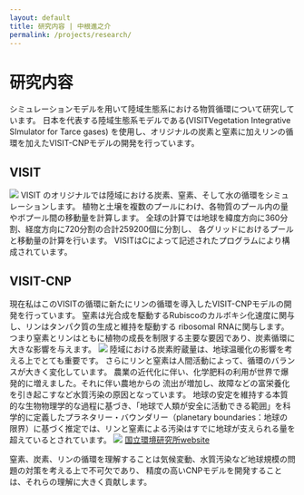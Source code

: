 ```yaml
---
layout: default
title: 研究内容 | 中根進之介
permalink: /projects/research/
---
```


# 研究内容

シミュレーションモデルを用いて陸域生態系における物質循環について研究しています。
日本を代表する陸域生態系モデルである(VISITVegetation Integrative SImulator for Tarce gases)
を使用し、オリジナルの炭素と窒素に加えリンの循環を加えたVISIT-CNPモデルの開発を行っています。


## VISIT
<img class="img-fluid" src="/shin.nakane.achive/images/visit.png">
VISIT のオリジナルでは陸域における炭素、窒素、そして水の循環をシミュレーションします。
植物と土壌を複数のプールにわけ、各物質のプール内の量やボプール間の移動量を計算します。
全球の計算では地球を緯度方向に360分割、経度方向に720分割の合計259200個に分割し、
各グリッドにおけるプールと移動量の計算を行います。
VISITはCによって記述されたプログラムにより構成されています。

## VISIT-CNP
現在私はこのVISITの循環に新たにリンの循環を導入したVISIT-CNPモデルの開発を行っています。
窒素は光合成を駆動するRubiscoのカルボキシ化速度に関与し、リンはタンパク質の生成と維持を駆動する
ribosomal RNAに関与します。
つまり窒素とリンはともに植物の成長を制限する主要な要因であり、炭素循環に大きな影響を与えます。
<img class="img-fluid" src="/shin.nakane.achive/images/nplimitation.png">
陸域における炭素貯蔵量は、地球温暖化の影響を考える上でとても重要です。
さらにリンと窒素は人間活動によって、循環のバランスが大きく変化しています。
農業の近代化に伴い、化学肥料の利用が世界で爆発的に増えました。それに伴い農地からの
流出が増加し、故障などの富栄養化を引き起こすなど水質汚染の原因となっています。
地球の安定を維持する本質的な生物物理学的な過程に基づき、「地球で人類が安全に活動できる範囲」を科学的に定義したプラネタリー・バウンダリー（planetary boundaries：地球の限界）に基づく推定では、リンと窒素による汚染はすでに地球が支えられる量を超えているとされています。
<img class="img-fluid" src="/shin.nakane.achive/images/planet.png">
[国立環境研究所website](https://www.af-info.or.jp/af_magazine/015.html)

窒素、炭素、リンの循環を理解することは気候変動、水質汚染など地球規模の問題の対策を考える上で不可欠であり、
精度の高いCNPモデルを開発することは、それらの理解に大きく貢献します。